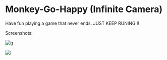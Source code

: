 # Monkey-Go-Happy (Infinite Camera)

Have fun playing a game that never ends. JUST KEEP RUNING!!!

Screenshots:

![g](https://user-images.githubusercontent.com/17800800/159876578-8c67e215-a9f0-40d5-b2cf-9af864651d1f.png)

![l](https://user-images.githubusercontent.com/17800800/159876610-51d71ec6-abf0-4d70-804b-4d9d26388b77.png)
